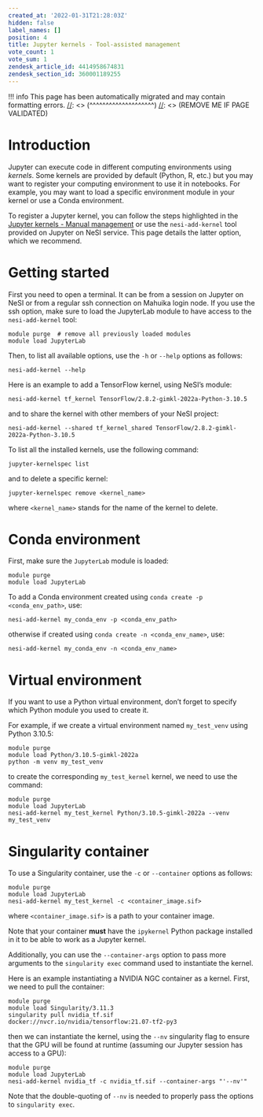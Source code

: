 ```yaml
---
created_at: '2022-01-31T21:28:03Z'
hidden: false
label_names: []
position: 4
title: Jupyter kernels - Tool-assisted management
vote_count: 1
vote_sum: 1
zendesk_article_id: 4414958674831
zendesk_section_id: 360001189255
---
```



[//]: <> (REMOVE ME IF PAGE VALIDATED)
[//]: <> (vvvvvvvvvvvvvvvvvvvv)
!!! info
    This page has been automatically migrated and may contain formatting errors.
[//]: <> (^^^^^^^^^^^^^^^^^^^^)
[//]: <> (REMOVE ME IF PAGE VALIDATED)
# Introduction

Jupyter can execute code in different computing environments using
*kernels*. Some kernels are provided by default (Python, R, etc.) but
you may want to register your computing environment to use it in
notebooks. For example, you may want to load a specific environment
module in your kernel or use a Conda environment.

To register a Jupyter kernel, you can follow the steps highlighted in
the [Jupyter kernels - Manual
management](https://support.nesi.org.nz/hc/en-gb/articles/4414951820559)
or use the `nesi-add-kernel` tool provided on Jupyter on NeSI service.
This page details the latter option, which we recommend.

# Getting started

First you need to open a terminal. It can be from a session on Jupyter
on NeSI or from a regular ssh connection on Mahuika login node. If you
use the ssh option, make sure to load the JupyterLab module to have
access to the `nesi-add-kernel` tool:

    module purge  # remove all previously loaded modules
    module load JupyterLab

Then, to list all available options, use the `-h` or `--help` options as
follows:

    nesi-add-kernel --help

Here is an example to add a TensorFlow kernel, using NeSI’s module:

    nesi-add-kernel tf_kernel TensorFlow/2.8.2-gimkl-2022a-Python-3.10.5

and to share the kernel with other members of your NeSI project:

    nesi-add-kernel --shared tf_kernel_shared TensorFlow/2.8.2-gimkl-2022a-Python-3.10.5 

To list all the installed kernels, use the following command:

    jupyter-kernelspec list

and to delete a specific kernel:

    jupyter-kernelspec remove <kernel_name>

where `<kernel_name>` stands for the name of the kernel to delete.

# Conda environment

First, make sure the `JupyterLab` module is loaded:

    module purge
    module load JupyterLab

To add a Conda environment created using
`conda create -p <conda_env_path>`, use:

    nesi-add-kernel my_conda_env -p <conda_env_path>

otherwise if created using `conda create -n <conda_env_name>`, use:

    nesi-add-kernel my_conda_env -n <conda_env_name>

# Virtual environment

If you want to use a Python virtual environment, don’t forget to specify
which Python module you used to create it.

For example, if we create a virtual environment named `my_test_venv`
using Python 3.10.5:

    module purge
    module load Python/3.10.5-gimkl-2022a
    python -m venv my_test_venv

to create the corresponding `my_test_kernel` kernel, we need to use the
command:

    module purge
    module load JupyterLab
    nesi-add-kernel my_test_kernel Python/3.10.5-gimkl-2022a --venv my_test_venv

# Singularity container

To use a Singularity container, use the `-c` or `--container` options as
follows:

    module purge
    module load JupyterLab
    nesi-add-kernel my_test_kernel -c <container_image.sif>

where `<container_image.sif>` is a path to your container image.

Note that your container **must** have the `ipykernel` Python package
installed in it to be able to work as a Jupyter kernel.

Additionally, you can use the `--container-args` option to pass more
arguments to the `singularity exec` command used to instantiate the
kernel.

Here is an example instantiating a NVIDIA NGC container as a kernel.
First, we need to pull the container:

    module purge
    module load Singularity/3.11.3
    singularity pull nvidia_tf.sif docker://nvcr.io/nvidia/tensorflow:21.07-tf2-py3

then we can instantiate the kernel, using the `--nv` singularity flag to
ensure that the GPU will be found at runtime (assuming our Jupyter
session has access to a GPU):

    module purge
    module load JupyterLab
    nesi-add-kernel nvidia_tf -c nvidia_tf.sif --container-args "'--nv'"

Note that the double-quoting of `--nv` is needed to properly pass the
options to `singularity exec`.
